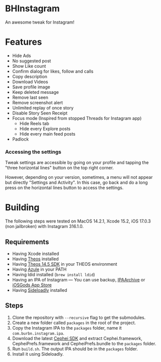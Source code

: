 # BHInstagram
An awesome tweak for Instagram!

# Features
- Hide Ads
- No suggested post
- Show Like count
- Confirm dialog for likes, follow and calls
- Copy description
- Download Videos
- Save profile image
- Keep deleted message
- Remove last seen
- Remove screenshot alert
- Unlimited replay of once story
- Disable Story Seen Receipt
- Focus mode (Inspired from stopped Threads for Instagram app)
    - Hide Reels tab
    - Hide every Explore posts
    - Hide every main feed posts
- Padlock

### Accessing the settings

Tweak settings are accessible by going on your profile and tapping the "three horizontal lines" button on the top right corner.

However, depending on your version, sometimes, a menu will not appear but directly "Settings and Activity".
In this case, go back and do a long press on the horizontal lines button to access the settings.

# Building
The following steps were tested on MacOS 14.2.1, Xcode 15.2, iOS 17.0.3 (non jailbroken) with Instagram 316.1.0.

## Requirements
- Having Xcode installed
- Having [Theos](https://theos.dev/docs/installation-macos) installed
- Having [Theos 14.5 SDK](https://github.com/theos/sdks) in your THEOS environment
- Having [Azule](https://github.com/Al4ise/Azule/wiki) in your PATH
- Having ldid installed (`brew install ldid`)
- Having an IPA of Instagram — You can use backup, [IPAArchive](https://ipaarchive.com/) or [iOSGods App Store](https://armconverter.com/decryptedappstore/us)
- Having [Sideloadly](https://sideloadly.io/) installed

## Steps
1. Clone the repository with `--recursive` flag to get the submodules.
2. Create a new folder called `packages` in the root of the project.
3. Copy the Instagram IPA to the `packages` folder, name it `com.burbn.instagram.ipa`.
4. Download the latest [Cephei SDK](https://github.com/hbang/libcephei/releases) and extract Cephei.framework, CepheiPrefs.framework and CepheiPrefs.bundle to the `packages` folder.
5. Run `build.sh`. The output IPA should be in the `packages` folder.
6. Install it using Sideloadly.